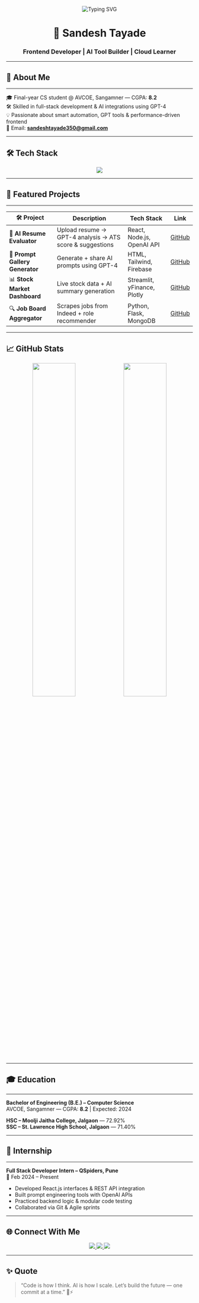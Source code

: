 <!-- Typing SVG Banner -->
<p align="center">
  <img src="https://readme-typing-svg.herokuapp.com?font=Fira+Code&size=26&pause=1000&color=F97316&center=true&vCenter=true&width=800&lines=Hi+%F0%9F%91%8B%2C+I'm+Sandesh+Tayade;Frontend+Developer+%7C+AI+Tool+Builder;Crafting+Intelligent+Web+Experiences" alt="Typing SVG">
</p>

<h1 align="center">🚀 Sandesh Tayade</h1>
<h3 align="center">Frontend Developer | AI Tool Builder | Cloud Learner</h3>

---

## 🚀 About Me

---

🎓 Final-year CS student @ AVCOE, Sangamner — CGPA: **8.2**  
🛠️ Skilled in full-stack development & AI integrations using GPT-4  
💡 Passionate about smart automation, GPT tools & performance-driven frontend  
📧 Email: **sandeshtayade350@gmail.com**  

---

## 🛠️ Tech Stack

<p align="center">
  <img src="https://skillicons.dev/icons?i=html,css,js,ts,react,nextjs,nodejs,tailwind,python,flask,mongodb,mysql,git,github,firebase,vscode" />
</p>

---

## 🌟 Featured Projects

---

| 🛠️ Project | Description | Tech Stack | Link |
|-----------|-------------|------------|------|
| 🧾 **AI Resume Evaluator** | Upload resume → GPT-4 analysis → ATS score & suggestions | React, Node.js, OpenAI API | [GitHub](https://github.com/Sandesh0313/ai-resume-evaluator) |
| 🧠 **Prompt Gallery Generator** | Generate + share AI prompts using GPT-4 | HTML, Tailwind, Firebase | [GitHub](https://github.com/Sandesh0313/prompt-gallery-generator) |
| 📊 **Stock Market Dashboard** | Live stock data + AI summary generation | Streamlit, yFinance, Plotly | [GitHub](https://github.com/Sandesh0313/stock-analysis-dashboard) |
| 🔍 **Job Board Aggregator** | Scrapes jobs from Indeed + role recommender | Python, Flask, MongoDB | [GitHub](https://github.com/Sandesh0313/job-board-aggregator) |

---

## 📈 GitHub Stats

<p align="center">
  <img src="https://github-readme-stats.vercel.app/api?username=Sandesh0313&show_icons=true&theme=tokyonight" width="48%" />
  <img src="https://github-readme-streak-stats.herokuapp.com?user=Sandesh0313&theme=tokyonight" width="48%" />
</p>

---

## 🎓 Education

---

**Bachelor of Engineering (B.E.) – Computer Science**  
AVCOE, Sangamner — CGPA: **8.2** | Expected: 2024  

**HSC – Moolji Jaitha College, Jalgaon** — 72.92%  
**SSC – St. Lawrence High School, Jalgaon** — 71.40%

---

## 💼 Internship

---

**Full Stack Developer Intern – QSpiders, Pune**  
📅 Feb 2024 – Present  
- Developed React.js interfaces & REST API integration  
- Built prompt engineering tools with OpenAI APIs  
- Practiced backend logic & modular code testing  
- Collaborated via Git & Agile sprints  

---

## 🌐 Connect With Me

<p align="center">
  <a href="mailto:sandeshtayade350@gmail.com">
    <img src="https://img.shields.io/badge/Gmail-D14836?style=for-the-badge&logo=gmail&logoColor=white"/>
  </a>
  <a href="https://linkedin.com/in/sandesh-tayade-5b3b2035b" target="_blank">
    <img src="https://img.shields.io/badge/LinkedIn-0A66C2?style=for-the-badge&logo=linkedin&logoColor=white"/>
  </a>
  <a href="https://github.com/Sandesh0313">
    <img src="https://img.shields.io/badge/GitHub-000000?style=for-the-badge&logo=github&logoColor=white"/>
  </a>
</p>

---

## ✨ Quote

> “Code is how I think. AI is how I scale. Let’s build the future — one commit at a time.” 🧠⚡

